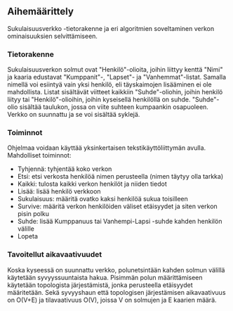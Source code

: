 ## Aihemäärittely

Sukulaisuusverkko -tietorakenne ja eri algoritmien soveltaminen verkon ominaisuuksien selvittämiseen.

### Tietorakenne
Sukulaisuusverkon solmut ovat "Henkilö"-olioita, joihin liittyy kenttä "Nimi" ja kaaria edustavat "Kumppanit"-, "Lapset"- ja "Vanhemmat"-listat. Samalla nimellä voi esiintyä vain yksi henkilö, eli täyskaimojen lisääminen ei ole mahdollista. Listat sisältävät viitteet kaikkiin "Suhde"-oliohin, joihin henkilö liityy tai "Henkilö"-olioihin, joihin kyseisellä henkilöllä on suhde. "Suhde"-olio sisältää taulukon, jossa on viite suhteen kumpaankin osapuoleen. Verkko on suunnattu ja se voi sisältää syklejä.

### Toiminnot
Ohjelmaa voidaan käyttää yksinkertaisen tekstikäyttöliittymän avulla. Mahdolliset toiminnot:
- Tyhjennä: tyhjentää koko verkon
- Etsi: etsi verkosta henkilöä nimen perusteella (nimen täytyy olla tarkka)
- Kaikki: tulosta kaikki verkon henkilöt ja niiden tiedot
- Lisää: lisää henkilö verkkoon
- Sukulaisuus: määritä ovatko kaksi henkilöä sukua toisilleen
- Survive: määritä verkon henkilöiden väliset etäisyydet ja siten verkon pisin polku 
- Suhde: lisää Kumppanuus tai Vanhempi-Lapsi -suhde kahden henkilön välille
- Lopeta

### Tavoitellut aikavaativuudet
Koska kyseessä on suunnattu verkko, polunetsintään kahden solmun välillä käytetään syvyyssuuntaista hakua. Pisimmän polun määrittämiseen käytetään topologista järjestämistä, jonka perusteella etäisyydet määritetään.
Sekä syvyyshaun että topologisen järjestämisen aikavaativuus on O(V+E) ja tilavaativuus O(V), joissa V on solmujen ja E kaarien määrä.

